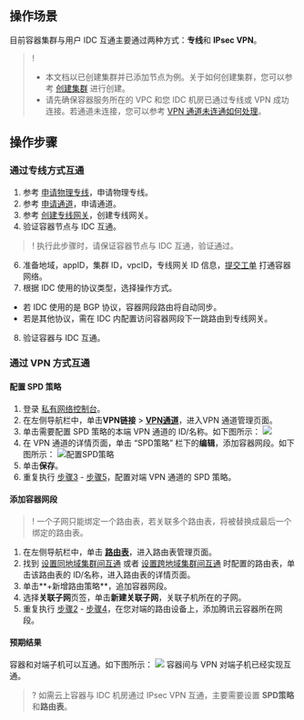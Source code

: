 ## 操作场景

目前容器集群与用户 IDC 互通主要通过两种方式：**专线**和 **IPsec VPN**。
>! 
> - 本文档以已创建集群并已添加节点为例。关于如何创建集群，您可以参考 [创建集群](https://cloud.tencent.com/document/product/457/11741) 进行创建。
> - 请先确保容器服务所在的 VPC 和您 IDC 机房已通过专线或 VPN 成功连接。若通道未连接，您可以参考 [VPN 通道未连通如何处理](https://cloud.tencent.com/document/product/554/18904)。

## 操作步骤

### 通过专线方式互通

1. 参考 [申请物理专线](https://cloud.tencent.com/document/product/216/19244)，申请物理专线。
2. 参考 [申请通道](https://cloud.tencent.com/document/product/216/19250)，申请通道。
3. 参考 [创建专线网关](https://cloud.tencent.com/document/product/216/19256)，创建专线网关。
4. 验证容器节点与 IDC 互通。
>! 执行此步骤时，请保证容器节点与 IDC 互通，验证通过。
>
6. 准备地域，appID，集群 ID，vpcID，专线网关 ID 信息，[提交工单](https://console.qcloud.com/workorder/category?level1_id=6&level2_id=350&source=0&data_title=%E5%AE%B9%E5%99%A8%E6%9C%8D%E5%8A%A1TKE&step=1) 打通容器网络。
7. 根据 IDC 使用的协议类型，选择操作方式。
 - 若 IDC 使用的是 BGP 协议，容器网段路由将自动同步。
 - 若是其他协议，需在 IDC 内配置访问容器网段下一跳路由到专线网关。
8. 验证容器与 IDC 互通。

### 通过 VPN 方式互通

#### 配置 SPD 策略

1. 登录 [私有网络控制台](https://console.cloud.tencent.com/vpc/vpc)。
2. 在左侧导航栏中，单击**VPN链接** > **[VPN通道](https://console.cloud.tencent.com/vpc/vpnConn)**，进入VPN 通道管理页面。
3. [](id:step3)单击需要配置 SPD 策略的本端 VPN 通道的 ID/名称。如下图所示：
![](https://main.qcloudimg.com/raw/515b950b0ec3a540ee4668a36de3575c.png)
4. 在 VPN 通道的详情页面，单击 “SPD策略” 栏下的**编辑**，添加容器网段。如下图所示：
![配置SPD策略](https://main.qcloudimg.com/raw/69255905b783ea74a3c2f984be7aa247.png)
5. [](id:step5)单击**保存**。
6. 重复执行 [步骤3](#step3) - [步骤5](#step5)，配置对端 VPN 通道的 SPD 策略。

#### 添加容器网段

>! 一个子网只能绑定一个路由表，若关联多个路由表，将被替换成最后一个绑定的路由表。
>
1. 在左侧导航栏中，单击 **[路由表](https://console.cloud.tencent.com/vpc/route)**，进入路由表管理页面。
2. [](id:addCIDRStep2)找到 [设置同地域集群间互通](https://cloud.tencent.com/document/product/457/32197) 或者 [设置跨地域集群间互通](https://cloud.tencent.com/document/product/457/32198) 时配置的路由表，单击该路由表的 ID/名称，进入路由表的详情页面。
3. 单击**+新增路由策略**，追加容器网段。
4. [](id:addCIDRStep4)选择**关联子网**页签，单击**新建关联子网**，关联子机所在的子网。
5. 重复执行 [步骤2](#addCIDRStep2) - [步骤4](#addCIDRStep4)，在您对端的路由设备上，添加腾讯云容器所在网段。

#### 预期结果

容器和对端子机可以互通。如下图所示：
![](https://main.qcloudimg.com/raw/118676ef1a435f250ad1a92f11f4cf96.png)
容器间与 VPN 对端子机已经实现互通。
>? 如需云上容器与 IDC 机房通过 IPsec VPN 互通，主要需要设置 **SPD策略**和**路由表**。





